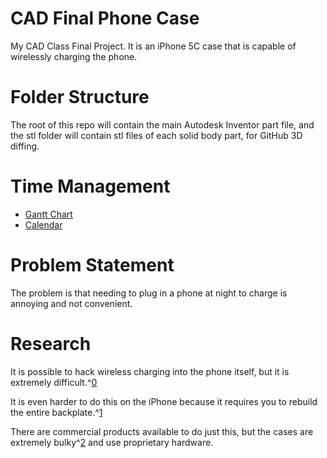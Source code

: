 CAD Final Phone Case
====================

My CAD Class Final Project. It is an iPhone 5C case that is capable of wirelessly charging the phone.

Folder Structure
================

The root of this repo will contain the main Autodesk Inventor part file, and the stl folder will contain stl files of each solid body part, for GitHub 3D diffing.

Time Management
===============

- [Gantt Chart](https://docs.google.com/spreadsheet/ccc?key=0ApMipExNfk0fdC1INjVVWElmLWdGQXZFMVN3V3RhX0E&usp=sharing)
- [Calendar](https://www.google.com/calendar/b/1/render?pli=1&t=AKUaPmbmpk9BfPhFrlQ6469J1IzHtD-atbP3BkW0W6SAPXD_sVD59yl8g21voCkwpo_0WIDtCCID5h6UOZSyo2BnvzVl47NMGQ)

Problem Statement
=================

The problem is that needing to plug in a phone at night to charge is annoying and not convenient.

Research
========

It is possible to hack wireless charging into the phone itself, but it is extremely difficult.^[0](http://lifehacker.com/5598744/hack-an-induction-charger-to-work-with-any-cellphone)

It is even harder to do this on the iPhone because it requires you to rebuild the entire backplate.^[1](http://lifehacker.com/5923977/mod-your-iphone-for-wireless-charging-no-bulky-case-required)

There are commercial products available to do just this, but the cases are extremely bulky^[2](http://www.duracellpowermat.com/) and use proprietary hardware.
